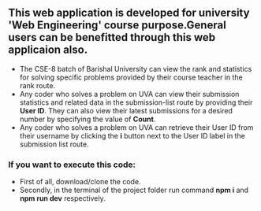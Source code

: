 ## This web application is developed for university 'Web Engineering' course purpose.General users can be benefitted through this web applicaion also.
   - The CSE-8 batch of Barishal University can view the rank and statistics for solving specific problems provided by their course teacher in the rank route.
   - Any coder who solves a problem on UVA can view their submission statistics and related data in the submission-list route by providing their **User ID**. They can also view their latest submissions for a desired number by specifying the value of **Count**.
   - Any coder who solves a problem on UVA can retrieve their User ID from their username by clicking the **i** button next to the User ID label in the submission list route.
### If you want to execute this code:
   - First of all, download/clone the code.
   - Secondly, in the terminal of the project folder run command **npm i** and **npm run dev** respectively.
